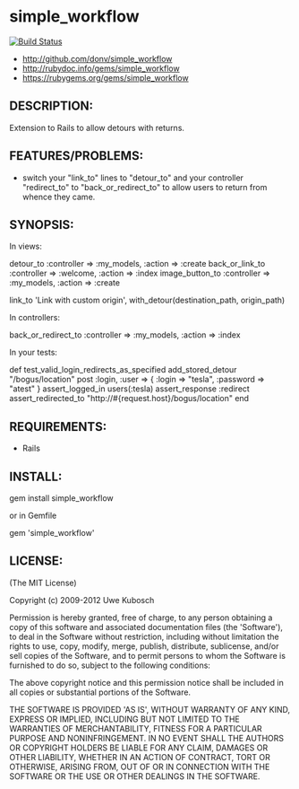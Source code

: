 simple_workflow
===============

[![Build Status](https://travis-ci.org/donv/simple_workflow.svg?branch=master)](https://travis-ci.org/donv/simple_workflow)

* http://github.com/donv/simple_workflow
* http://rubydoc.info/gems/simple_workflow
* https://rubygems.org/gems/simple_workflow

## DESCRIPTION:

Extension to Rails to allow detours with returns.

## FEATURES/PROBLEMS:

* switch your "link_to" lines to "detour_to" and your controller "redirect_to" to "back_or_redirect_to" to allow users
  to return from whence they came.

## SYNOPSIS:

In views:

  detour_to :controller => :my_models, :action => :create
  back_or_link_to :controller => :welcome, :action => :index
  image_button_to :controller => :my_models, :action => :create

  link_to 'Link with custom origin', with_detour(destination_path, origin_path)

In controllers:

  back_or_redirect_to :controller => :my_models, :action => :index

In your tests:

  def test_valid_login_redirects_as_specified
      add_stored_detour "/bogus/location"
      post :login, :user => { :login => "tesla", :password => "atest" }
      assert_logged_in users(:tesla)
      assert_response :redirect
      assert_redirected_to "http://#{request.host}/bogus/location"
    end

## REQUIREMENTS:

* Rails

## INSTALL:

  gem install simple_workflow

or in Gemfile

  gem 'simple_workflow'

## LICENSE:

(The MIT License)

Copyright (c) 2009-2012 Uwe Kubosch

Permission is hereby granted, free of charge, to any person obtaining
a copy of this software and associated documentation files (the
'Software'), to deal in the Software without restriction, including
without limitation the rights to use, copy, modify, merge, publish,
distribute, sublicense, and/or sell copies of the Software, and to
permit persons to whom the Software is furnished to do so, subject to
the following conditions:

The above copyright notice and this permission notice shall be
included in all copies or substantial portions of the Software.

THE SOFTWARE IS PROVIDED 'AS IS', WITHOUT WARRANTY OF ANY KIND,
EXPRESS OR IMPLIED, INCLUDING BUT NOT LIMITED TO THE WARRANTIES OF
MERCHANTABILITY, FITNESS FOR A PARTICULAR PURPOSE AND NONINFRINGEMENT.
IN NO EVENT SHALL THE AUTHORS OR COPYRIGHT HOLDERS BE LIABLE FOR ANY
CLAIM, DAMAGES OR OTHER LIABILITY, WHETHER IN AN ACTION OF CONTRACT,
TORT OR OTHERWISE, ARISING FROM, OUT OF OR IN CONNECTION WITH THE
SOFTWARE OR THE USE OR OTHER DEALINGS IN THE SOFTWARE.
